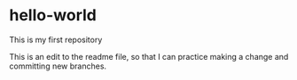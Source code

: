 hello-world
===========

This is my first repository 

This is an edit to the readme file, so that I can practice making a change and committing new branches.
